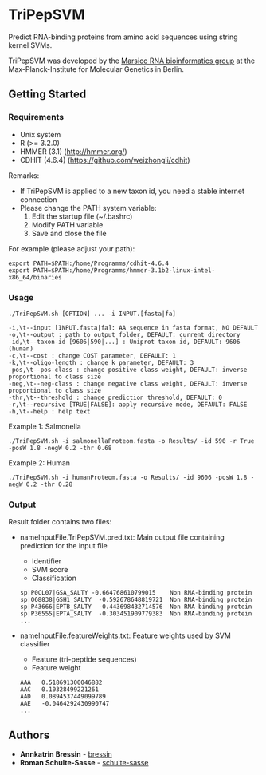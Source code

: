 # TriPepSVM
Predict RNA-binding proteins from amino acid sequences using string kernel SVMs.

TriPepSVM was developed by the [Marsico RNA bioinformatics group](https://www.molgen.mpg.de/2733742/RNA-Bioinformatics) at the Max-Planck-Institute for Molecular Genetics in Berlin.

## Getting Started

### Requirements

* Unix system
* R (>= 3.2.0)
* HMMER (3.1) (http://hmmer.org/)
* CDHIT (4.6.4) (https://github.com/weizhongli/cdhit) 

Remarks:
* If TriPepSVM is applied to a new taxon id, you need a stable internet connection 
* Please change the PATH system variable:
  1. Edit the startup file (~/.bashrc)
  2. Modify PATH variable
  3. Save and close the file

For example (please adjust your path):
```
export PATH=$PATH:/home/Programms/cdhit-4.6.4
export PATH=$PATH:/home/Programms/hmmer-3.1b2-linux-intel-x86_64/binaries
```

### Usage
```
./TriPepSVM.sh [OPTION] ... -i INPUT.[fasta|fa]

-i,\t--input [INPUT.fasta|fa]: AA sequence in fasta format, NO DEFAULT 
-o,\t--output : path to output folder, DEFAULT: current directory 
-id,\t--taxon-id [9606|590|...] : Uniprot taxon id, DEFAULT: 9606 (human) 
-c,\t--cost : change COST parameter, DEFAULT: 1 
-k,\t--oligo-length : change k parameter, DEFAULT: 3 
-pos,\t--pos-class : change positive class weight, DEFAULT: inverse proportional to class size 
-neg,\t--neg-class : change negative class weight, DEFAULT: inverse proportional to class size 
-thr,\t--threshold : change prediction threshold, DEFAULT: 0 
-r,\t--recursive [TRUE|FALSE]: apply recursive mode, DEFAULT: FALSE 
-h,\t--help : help text
```

Example 1: Salmonella
```
./TriPepSVM.sh -i salmonellaProteom.fasta -o Results/ -id 590 -r True -posW 1.8 -negW 0.2 -thr 0.68
```

Example 2: Human
```
./TriPepSVM.sh -i humanProteom.fasta -o Results/ -id 9606 -posW 1.8 -negW 0.2 -thr 0.28
```
### Output

Result folder contains two files:

* nameInputFile.TriPepSVM.pred.txt: Main output file containing prediction for the input file
  * Identifier
  * SVM score
  * Classification
  
  ```
  sp|P0CL07|GSA_SALTY -0.664768610799015	Non RNA-binding protein
  sp|O68838|GSH1_SALTY	-0.592678648819721	Non RNA-binding protein
  sp|P43666|EPTB_SALTY	-0.443698432714576	Non RNA-binding protein
  sp|P36555|EPTA_SALTY	-0.303451909779383	Non RNA-binding protein
  ...
  ```
  
* nameInputFile.featureWeights.txt: Feature weights used by SVM classifier
  * Feature (tri-peptide sequences)
  * Feature weight
  
  ```
  AAA	0.518691300046882
  AAC	0.10328499221261
  AAD	0.0894537449099789
  AAE	-0.0464292430990747
  ...
  ```

## Authors

* **Annkatrin Bressin** - [bressin](https://github.molgen.mpg.de/bressin)
* **Roman Schulte-Sasse** - [schulte-sasse](https://github.molgen.mpg.de/sasse)

